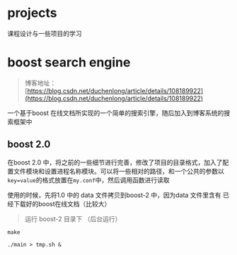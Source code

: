 # projects
课程设计与一些项目的学习

# boost search engine
> 博客地址：[https://blog.csdn.net/duchenlong/article/details/108189922](https://blog.csdn.net/duchenlong/article/details/108189922)

一个基于boost 在线文档所实现的一个简单的搜索引擎，随后加入到博客系统的搜索框架中

## boost 2.0

在boost 2.0 中，将之前的一些细节进行完善，修改了项目的目录格式，加入了配置文件模块和设置进程名称模块。可以将一些相对的路径，和一个公共的参数以`key=value`的格式放置在`my.conf`中，然后调用函数进行读取

使用的时候，先将1.0 中的 data 文件拷贝到boost-2 中，因为data 文件里含有 已经下载好的boost在线文档（比较大）

> 运行 boost-2 目录下 （后台运行）

`make`

`./main > tmp.sh &`


